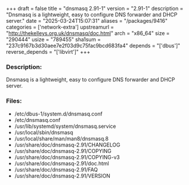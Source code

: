 +++
draft = false
title = "dnsmasq 2.91-1"
version = "2.91-1"
description = "Dnsmasq is a lightweight, easy to configure DNS forwarder and DHCP server."
date = "2025-03-24T15:07:31"
aliases = "/packages/9416"
categories = ['network-extra']
upstreamurl = "http://thekelleys.org.uk/dnsmasq/doc.html"
arch = "x86_64"
size = "290444"
usize = "789455"
sha1sum = "237c9167b3d30aee7e2f03d9c75fac9bcd683fa4"
depends = "['dbus']"
reverse_depends = "['libvirt']"
+++
### Description: 
Dnsmasq is a lightweight, easy to configure DNS forwarder and DHCP server.

### Files: 
* /etc/dbus-1/system.d/dnsmasq.conf
* /etc/dnsmasq.conf
* /usr/lib/systemd/system/dnsmasq.service
* /usr/local/sbin/dnsmasq
* /usr/local/share/man/man8/dnsmasq.8
* /usr/share/doc/dnsmasq-2.91/CHANGELOG
* /usr/share/doc/dnsmasq-2.91/COPYING
* /usr/share/doc/dnsmasq-2.91/COPYING-v3
* /usr/share/doc/dnsmasq-2.91/doc.html
* /usr/share/doc/dnsmasq-2.91/FAQ
* /usr/share/doc/dnsmasq-2.91/VERSION
